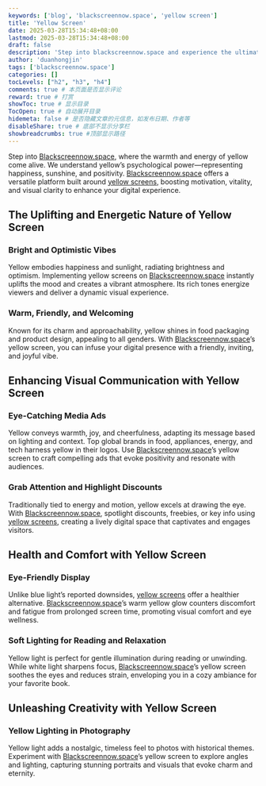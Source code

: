 ```yaml
---
keywords: ['blog', 'blackscreennow.space', 'yellow screen']
title: 'Yellow Screen'
date: 2025-03-28T15:34:48+08:00
lastmod: 2025-03-28T15:34:48+08:00
draft: false
description: 'Step into blackscreennow.space and experience the ultimate allure of yellow.'
author: 'duanhongjin'
tags: ['blackscreennow.space']
categories: []
tocLevels: ["h2", "h3", "h4"]
comments: true # 本页面是否显示评论
reward: true # 打赏
showToc: true # 显示目录
TocOpen: true # 自动展开目录
hidemeta: false # 是否隐藏文章的元信息，如发布日期、作者等
disableShare: true # 底部不显示分享栏
showbreadcrumbs: true #顶部显示路径
---
```


Step into [Blackscreennow.space](https://www.blackscreennow.space), where the warmth and energy of yellow come alive. We understand yellow’s psychological power—representing happiness, sunshine, and positivity. [Blackscreennow.space](https://www.blackscreennow.space) offers a versatile platform built around [yellow screens](https://www.blackscreennow.space/yellow-screen), boosting motivation, vitality, and visual clarity to enhance your digital experience.

## The Uplifting and Energetic Nature of Yellow Screen

### Bright and Optimistic Vibes

Yellow embodies happiness and sunlight, radiating brightness and optimism. Implementing yellow screens on [Blackscreennow.space](https://www.blackscreennow.space) instantly uplifts the mood and creates a vibrant atmosphere. Its rich tones energize viewers and deliver a dynamic visual experience.

### Warm, Friendly, and Welcoming

Known for its charm and approachability, yellow shines in food packaging and product design, appealing to all genders. With [Blackscreennow.space](https://www.blackscreennow.space)’s yellow screen, you can infuse your digital presence with a friendly, inviting, and joyful vibe.

## Enhancing Visual Communication with Yellow Screen

### Eye-Catching Media Ads

Yellow conveys warmth, joy, and cheerfulness, adapting its message based on lighting and context. Top global brands in food, appliances, energy, and tech harness yellow in their logos. Use [Blackscreennow.space](https://www.blackscreennow.space)’s yellow screen to craft compelling ads that evoke positivity and resonate with audiences.

### Grab Attention and Highlight Discounts

Traditionally tied to energy and motion, yellow excels at drawing the eye. With [Blackscreennow.space](https://www.blackscreennow.space), spotlight discounts, freebies, or key info using [yellow screens](https://www.blackscreennow.space/yellow-screen), creating a lively digital space that captivates and engages visitors.

## Health and Comfort with Yellow Screen

### Eye-Friendly Display

Unlike blue light’s reported downsides, [yellow screens](https://www.blackscreennow.space/yellow-screen) offer a healthier alternative. [Blackscreennow.space](https://www.blackscreennow.space)’s warm yellow glow counters discomfort and fatigue from prolonged screen time, promoting visual comfort and eye wellness.

### Soft Lighting for Reading and Relaxation

Yellow light is perfect for gentle illumination during reading or unwinding. While white light sharpens focus, [Blackscreennow.space](https://www.blackscreennow.space)’s yellow screen soothes the eyes and reduces strain, enveloping you in a cozy ambiance for your favorite book.

## Unleashing Creativity with Yellow Screen

### Yellow Lighting in Photography

Yellow light adds a nostalgic, timeless feel to photos with historical themes. Experiment with [Blackscreennow.space](https://www.blackscreennow.space)’s yellow screen to explore angles and lighting, capturing stunning portraits and visuals that evoke charm and eternity.
